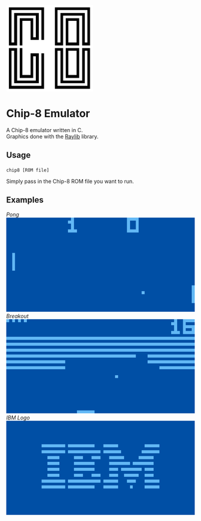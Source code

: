 
![logo](/assets/logo.png)

# Chip-8 Emulator

A Chip-8 emulator written in C.<br>
Graphics done with the [Raylib](https://www.raylib.com/) library.<br>

## Usage

`chip8 [ROM file]`

Simply pass in the Chip-8 ROM file you want to run.

## Examples

*Pong*
![pong](/assets/pong.png)
*Breakout*
![breakout](/assets/breakout.png)
*IBM Logo*
![ibm](/assets/ibm.png)
